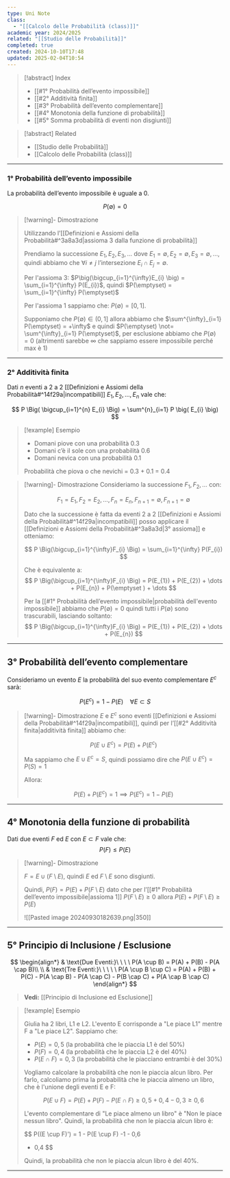 ```yaml
---
type: Uni Note
class:
  - "[[Calcolo delle Probabilità (class)]]"
academic year: 2024/2025
related: "[[Studio delle Probabilità]]"
completed: true
created: 2024-10-10T17:48
updated: 2025-02-04T10:54
---
```

>[!abstract] Index
>-  [[#1° Probabilità dell’evento impossibile]]
>-  [[#2° Additività finita]]
>- [[#3° Probabilità dell’evento complementare]]
>- [[#4° Monotonia della funzione di probabilità]]
>- [[#5° Somma probabilità di eventi non disgiunti]]

>[!abstract] Related
>- [[Studio delle Probabilità]]
>- [[Calcolo delle Probabilità (class)]]

---
### 1° Probabilità dell’evento impossibile

La probabilità dell’evento impossibile è uguale a 0.

$$
P(\emptyset ) = 0
$$

>[!warning]- Dimostrazione
>
>Utilizzando l’[[Definizioni e Assiomi della Probabilità#^3a8a3d|assioma 3 dalla funzione di probabilità]] 
>
>Prendiamo la successione $E_{1}​,E_{2}​,E_{3}​,...$ dove $E_{1} ​= \emptyset , E_{2}​ = \emptyset , E_{3}​ = \emptyset,...,$ quindi abbiamo che $\forall i \not= j$ l’intersezione $E_{i} \cap E_{j} = \emptyset$.
>
>Per l'assioma 3: $P\big(\bigcup_{i=1}^{\infty}E_{i} \big) = \sum_{i=1}^{\infty} P(E_{i})$, quindi $P(\emptyset) = \sum_{i=1}^{\infty} P(\emptyset)$ 
>
>Per l'assioma 1 sappiamo che: $P(\emptyset) = [0,1]$.
>
>Supponiamo che $P(\emptyset) \in (0,1]$ allora abbiamo che $\sum^{\infty}_{i=1}​P(\emptyset) = +\infty$ e quindi $P(\emptyset) \not= \sum^{\infty}_{i=1} ​P(\emptyset)$, per esclusione abbiamo che $P(\emptyset) = 0$ (altrimenti sarebbe $\infty$ che sappiamo essere impossibile perché max è 1)

---
### 2° Additività finita

Dati $n$ eventi a 2 a 2 [[Definizioni e Assiomi della Probabilità#^14f29a|incompatibili]] $E_{1}, E_{2}, \dots, E_{n}$ vale che:

$$
P \Big(   \bigcup_{i=1}^{n} E_{i} \Big) = \sum^{n}_{i=1} P \big( E_{i} \big)
$$

>[!example] Esempio
>- Domani piove con una probabilità 0.3
>- Domani c’è il sole con una probabilità 0.6
>- Domani nevica con una probabilità 0.1 
>
>Probabilità che piova o che nevichi = 0.3 + 0.1 = 0.4

>[!warning]- Dimostrazione
>Consideriamo la successione $F_{1}, F_{2}, \dots$ con: 
>
>$$
>F_{1} = E_{1}, F_{2} = E_{2}, \dots , F_{n}=E_{n}, F_{n+1} = \emptyset, F_{n+1} = \emptyset 
>$$
>
>Dato che la successione è fatta da eventi 2 a 2 [[Definizioni e Assiomi della Probabilità#^14f29a|incompatibili]] posso applicare il [[Definizioni e Assiomi della Probabilità#^3a8a3d|3° assioma]] e otteniamo:
>
>$$
>P \Big(\bigcup_{i=1}^{\infty}F_{i} \Big) = \sum_{i=1}^{\infty} P(F_{i})
>$$
>
>Che è equivalente a:
>$$
>P \Big(\bigcup_{i=1}^{\infty}F_{i} \Big) = P(E_{1}) + P(E_{2}) + \dots + P(E_{n}) + P(\emptyset ) + \dots 
>$$
>
>Per la [[#1° Probabilità dell’evento impossibile|probabilità dell'evento impossibile]] abbiamo che $P(\emptyset) = 0$ quindi tutti i $P(\emptyset)$ sono trascurabili, lasciando soltanto:
>$$
>P \Big(\bigcup_{i=1}^{\infty}F_{i} \Big) = P(E_{1}) + P(E_{2}) + \dots + P(E_{n})
>$$

---
## 3° Probabilità dell’evento complementare

Consideriamo un evento $E$ la probabilità del suo evento complementare $E^{c}$ sarà:

$$
P(E^{c}) = 1 - P(E) \ \ \ \ \forall E \subset S 
$$

>[!warning]- Dimostrazione
>$E$ e $E^{c}$ sono eventi [[Definizioni e Assiomi della Probabilità#^14f29a|incompatibili]], quindi per l’[[#2° Additività finita|additività finita]] abbiamo che:
>
>$$
>P \big( E \cup E^{c} \big) = P(E) + P(E^{c})
>$$
>
>Ma sappiamo che $E \cup E^{c} = S$, quindi possiamo dire che $P \big( E \cup E^{c} \big) = P(S) = 1$
>
>Allora:
>
>$$
>P(E) + P(E^{c}) = 1 \implies P(E^{c}) = 1 - P(E)
>$$

---
## 4° Monotonia della funzione di probabilità

Dati due eventi $F$ ed $E$ con $E \subset F$  vale che:
$$
P(F) \leq P(E)
$$


>[!warning]- Dimostrazione
>
>$F = E \cup (F \setminus E)$, quindi $E$ ed $F\setminus E$ sono disgiunti.
>
>Quindi, $P(F) = P(E) + P(F\setminus E)$ dato che per l’[[#1° Probabilità dell’evento impossibile|assioma 1]] $P(F\setminus E) \geq 0$ allora $P(E) + P(F \setminus E)\geq P(E)$
>
>![[Pasted image 20240930182639.png|350]]

---
## 5° Principio di Inclusione / Esclusione

$$
\begin{align*}
& \text{Due Eventi:}\ \ \ \ P(A \cup B) = P(A) + P(B) - P(A \cap B)\\ \\
& \text{Tre Eventi:}\ \ \ \ \ P(A \cup B \cup  C) = P(A) + P(B) + P(C) - P(A \cap B) - P(A \cap C) - P(B \cap C) + P(A \cap B \cap C)
\end{align*}
$$

>**Vedi:** [[Principio di Inclusione ed Esclusione]]

>[!example] Esempio
>
>Giulia ha 2 libri, L1 e L2. L'evento E corrisponde a "Le piace L1" mentre F a "Le piace L2". Sappiamo che:
>- $P(E) = 0,5$ (la probabilità che le piaccia L1 è del 50%)
>- $P(F) = 0,4$ (la probabilità che le piaccia L2 è del 40%)
>- $P(E \cap F) = 0,3$ (la probabilità che le piacciano entrambi è del 30%)
>
>Vogliamo calcolare la probabilità che non le piaccia alcun libro. Per farlo, calcoliamo prima la probabilità che le piaccia almeno un libro, che è l'unione degli eventi E e F:
>
>$$
>P(E \cup F) = P(E) + P(F) - P(E \cap F)
>\geq 0,5 + 0,4 - 0,3
>\geq 0,6
>$$
>
>L'evento complementare di "Le piace almeno un libro" è "Non le piace nessun libro". Quindi, la probabilità che non le piaccia alcun libro è:
>
>$$
>P((E \cup F)') = 1 - P(E \cup F)
> -1 - 0,6
> - 0,4
>$$
>
>Quindi, la probabilità che non le piaccia alcun libro è del 40%.

---
